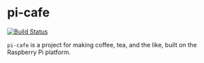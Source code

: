 # pi-cafe

[![Build Status](https://travis-ci.com/sullivanmj/pi-cafe.svg?branch=master)](https://travis-ci.com/sullivanmj/pi-cafe)

`pi-cafe` is a project for making coffee, tea, and the like, built on the Raspberry Pi platform.
